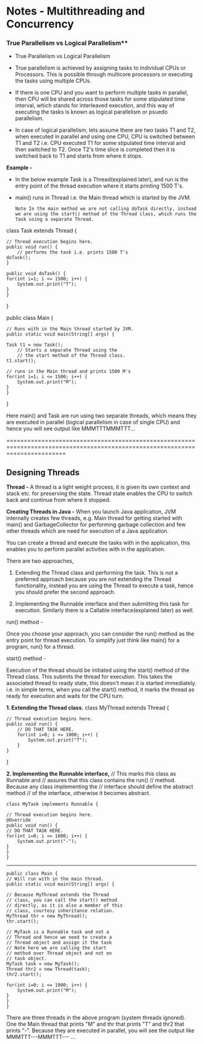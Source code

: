 # Notes - Multithreading and Concurrency

### True Parallelism vs Logical Parallelism**

* True Parallelism vs Logical Parallelism
* True parallelism is achieved by assigning tasks to individual CPUs or Processors. This is possible through multicore processors or executing the tasks using multiple CPUs.

* If there is one CPU and you want to perform multiple tasks in parallel, then CPU will be shared across those tasks for some stipulated time interval, which stands for interleaved execution, and this way of executing the tasks is known as logical parallelism or psuedo parallelism.

* In case of logical parallelism, lets assume there are two tasks T1 and T2, when executed in parallel and using one CPU, CPU is switched between T1 and T2 i.e. CPU executed T1 for some stipulated time interval and then switched to T2. Once T2's time slice is completed then it is switched back to T1 and starts from where it stops.



**Example -**
* In the below example Task is a Thread(explained later), and run is the entry point of the thread execution where it starts printing 1500 T's.

* main() runs in Thread i.e. the Main thread which is started by the JVM.

      Note In the main method we are not calling doTask directly, instead we are using the start() method of the Thread class, which runs the Task using a separate Thread.



class Task extends Thread {

    // Thread execution begins here.
    public void run() {
        // performs the task i.e. prints 1500 T's
	doTask(); 
    }
	
    public void doTask() {
	for(int i=1; i <= 1500; i++) {
	    System.out.print("T");
	}
    }
}

public class Main {

    // Runs with in the Main thread started by JVM.
    public static void main(String[] args) {
		
	Task t1 = new Task();
        // Starts a separate Thread using the 
        // the start method of the Thread class.
	t1.start(); 
 
	// runs in the Main thread and prints 1500 M's
	for(int i=1; i <= 1500; i++) {
	    System.out.print("M");
	}	
    }
}


Here main() and Task are run using two separate threads, which means they are executed in parallel (logical parallelism in case of single CPU) and hence you will see output like MMMTTTMMMTTT...

=============================================================================================================================

## Designing Threads

**Thread -**
A thread is a light weight process, it is given its own context and stack etc. for preserving the state. Thread state enables the CPU to switch back and continue from where it stopped.

**Creating Threads in Java -**
When you launch Java application, JVM internally creates few threads, e.g. Main thread for getting started with main() and GarbageCollector for performing garbage collection and few other threads which are need for execution of a Java application.

You can create a thread and execute the tasks with in the application, this enables you to perform parallel activities with in the application.

There are two approaches,

1) Extending the Thread class and performing the task. This is not a preferred approach because you are not extending the Thread functionality, instead you are using the Thread to execute a task, hence you should prefer the second approach.

2) Implementing the Runnable interface and then submitting this task for execution. Similarly there is a Callable interface(explained later) as well.



run() method -

Once you choose your approach, you can consider the run() method as the entry point for thread execution. To simplify just think like main() for a program, run() for a thread.

start() method -

Execution of the thread should be initiated using the start() method of the Thread class. This submits the thread for execution. This takes the associated thread to ready state, this doesn't mean it is started immediately. i.e. in simple terms, when you call the start() method, it marks the thread as ready for execution and waits for the CPU turn.



**1. Extending the Thread class.**
class MyThread extends Thread {

	// Thread execution begins here.
	public void run() {
		// DO THAT TASK HERE.
		for(int i=0; i <= 1000; i++) {
			System.out.print("T");
		}
	}

}

**2. Implementing the Runnable interface,**
// This marks this class as Runnable and
// assures that this class contains the run()
// method. Because any class implementing the
// interface should define the abstract method
// of the interface, otherwise it becomes abstract.

    class MyTask implements Runnable {

    // Thread execution begins here.
    @Override
    public void run() {
	// DO THAT TASK HERE.
	for(int i=0; i <= 1000; i++) {
	    System.out.print("-");
	}
    }
    }
-----------------------------------------------------------------------------------------------------

    public class Main {
    // Will run with in the main thread.
    public static void main(String[] args) {
		
	// Because MyThread extends the Thread
	// class, you can call the start() method
	// directly, as it is also a member of this
	// class, courtesy inheritance relation.
	MyThread thr = new MyThread();
	thr.start();
		
	// MyTask is a Runnable task and not a 
	// Thread and hence we need to create a 
	// Thread object and assign it the task 
	// Note here we are calling the start 
	// method over Thread object and not on 
	// task object.
	MyTask task = new MyTask();
	Thread thr2 = new Thread(task);
	thr2.start();
		
	for(int i=0; i <= 1000; i++) {
	    System.out.print("M");
	}	
    }
    }


There are three threads in the above program (system threads ignored). One the Main thread that prints "M" and thr that prints "T" and thr2 that prints "-". Because they are executed in parallel, you will see the output like MMMTTT---MMMTTT--- ...

